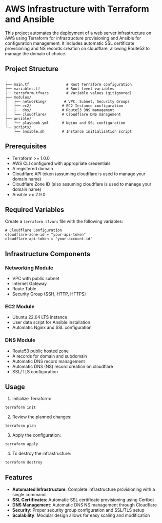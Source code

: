 # AWS Infrastructure with Terraform and Ansible

This project automates the deployment of a web server infrastructure on AWS using Terraform for infrastructure provisioning and Ansible for configuration management. It includes automatic SSL certificate provisioning and NS records creation on cloudflare, allowing Route53 to manage the domain of choice.

## Project Structure

```
.
├── main.tf                 # Root Terraform configuration
├── variables.tf            # Root level variables
├── terraform.tfvars        # Variable values (gitignored)
├── modules/
│   ├── networking/        # VPC, Subnet, Security Groups
│   ├── ec2/              # EC2 Instance configuration
│   ├── dns/              # Route53 DNS management
│   └── cloudflare/       # Cloudflare DNS management
├── ansible/
│   └── playbook.yml      # Nginx and SSL configuration
└── scripts/
    └── ansible.sh        # Instance initialization script
```

## Prerequisites

- Terraform >= 1.0.0
- AWS CLI configured with appropriate credentials
- A registered domain
- Cloudflare API token (assuming cloudflare is used to manage your domain name)
- Cloudflare Zone ID (also assuming cloudflare is used to manage your domain name)
- Ansible >= 2.9.0

## Required Variables
Create a `terraform.tfvars` file with the following variables:

```hcl
# Cloudflare Configuration
cloudflare-zone-id = "your-api-token"
cloudflare-api-token = "your-account-id"
```

## Infrastructure Components

### Networking Module
- VPC with public subnet
- Internet Gateway
- Route Table
- Security Group (SSH, HTTP, HTTPS)

### EC2 Module
- Ubuntu 22.04 LTS instance
- User data script for Ansible installation
- Automatic Nginx and SSL configuration

### DNS Module
- Route53 public hosted zone
- A records for domain and subdomain
- Automatic DNS record management 
- Automatic DNS (NS) record creation on cloudflare 
- SSL/TLS configuration

## Usage

1. Initialize Terraform:
```bash
terraform init
```

2. Review the planned changes:
```bash
terraform plan
```

3. Apply the configuration:
```bash
terraform apply
```

4. To destroy the infrastructure:
```bash
terraform destroy
```

## Features

- **Automated Infrastructure**: Complete infrastructure provisioning with a single command
- **SSL Certificates**: Automatic SSL certificate provisioning using Certbot
- **DNS Management**: Automatic DNS NS management through Cloudflare
- **Security**: Proper security group configuration and SSL/TLS setup
- **Scalability**: Modular design allows for easy scaling and modification